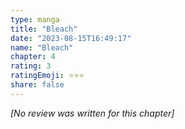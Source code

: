 ```yaml
---
type: manga
title: "Bleach"
date: "2023-08-15T16:49:17"
name: "Bleach"
chapter: 4
rating: 3
ratingEmoji: ⭐️⭐️⭐️
share: false
---
```


*[No review was written for this chapter]*

